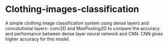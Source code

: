 # Clothing-images-classification
A simple clothing image classification system using dense layers and concolutional layers- conv2D and MaxPooling2D to compare the accuracy and performance between dense layer neural network and CNN. CNN gives higher accuracy for this model.
